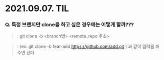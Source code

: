 # 2021.09.07. TIL

### Q. 특정 브랜치만 clone을 하고 싶은 경우에는 어떻게 할까???

>: git clone -b <branch명> <remote_repo 주소>

>: (ex. git clone -b feat-add https://github.com/add.git ) 과 같이 입력을 해주면 된다.

